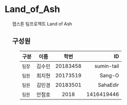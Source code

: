 # Land_of_Ash
<ol>
캡스톤 팀프로젝트 Land of Ash <br>

## 구성원
<ol>
  
구분 | 이름 | 학번 | ID
---|:---:|:---:|---:
`팀장` | 김수민 | 20183458 | sumin-tail
`팀원` | 최지현 | 20173519 | Sang-O
`팀원` | 김민경 | 20183501 | SahaEdir
`팀원` | 안첨호 | 2018 | 1416419446
